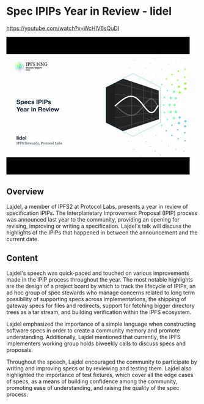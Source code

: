 # Spec IPIPs Year in Review - lidel

<https://youtube.com/watch?v=WcHlV6sQuDI>

![image for Spec IPIPs Year in Review - lidel](/thing23/WcHlV6sQuDI.jpg)

## Overview

Lajdel, a member of IPFS2 at Protocol Labs, presents a year in review of specification IPIPs. The Interplanetary Improvement Proposal (IPIP) process was announced last year to the community, providing an opening for revising, improving or writing a specification. Lajdel's talk will discuss the highlights of the IPIPs that happened in between the announcement and the current date.

## Content

Lajdel's speech was quick-paced and touched on various improvements made in the IPIP process throughout the year. The most notable highlights are the design of a project board by which to track the lifecycle of IPIPs, an ad hoc group of spec stewards who manage concerns related to long term possibility of supporting specs across implementations, the shipping of gateway specs for files and redirects, support for fetching bigger directory trees as a tar stream, and building verification within the IPFS ecosystem.

Lajdel emphasized the importance of a simple language when constructing software specs in order to create a community memory and promote understanding. Additionally, Lajdel mentioned that currently, the IPFS implementers working group holds biweekly calls to discuss specs and proposals.

Throughout the speech, Lajdel encouraged the community to participate by writing and improving specs or by reviewing and testing them. Lajdel also highlighted the importance of test fixtures, which cover all the edge cases of specs, as a means of building confidence among the community, promoting ease of understanding, and raising the quality of the spec process.